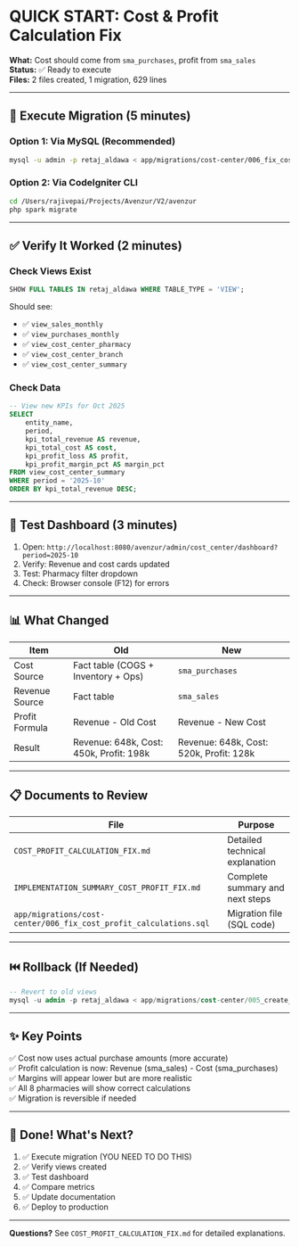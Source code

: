 # QUICK START: Cost & Profit Calculation Fix

**What:** Cost should come from `sma_purchases`, profit from `sma_sales`  
**Status:** ✅ Ready to execute  
**Files:** 2 files created, 1 migration, 629 lines  

---

## 🚀 Execute Migration (5 minutes)

### Option 1: Via MySQL (Recommended)
```bash
mysql -u admin -p retaj_aldawa < app/migrations/cost-center/006_fix_cost_profit_calculations.sql
```

### Option 2: Via CodeIgniter CLI
```bash
cd /Users/rajivepai/Projects/Avenzur/V2/avenzur
php spark migrate
```

---

## ✅ Verify It Worked (2 minutes)

### Check Views Exist
```sql
SHOW FULL TABLES IN retaj_aldawa WHERE TABLE_TYPE = 'VIEW';
```

Should see:
- ✅ `view_sales_monthly`
- ✅ `view_purchases_monthly`
- ✅ `view_cost_center_pharmacy`
- ✅ `view_cost_center_branch`
- ✅ `view_cost_center_summary`

### Check Data
```sql
-- View new KPIs for Oct 2025
SELECT 
    entity_name,
    period,
    kpi_total_revenue AS revenue,
    kpi_total_cost AS cost,
    kpi_profit_loss AS profit,
    kpi_profit_margin_pct AS margin_pct
FROM view_cost_center_summary
WHERE period = '2025-10'
ORDER BY kpi_total_revenue DESC;
```

---

## 🧪 Test Dashboard (3 minutes)

1. Open: `http://localhost:8080/avenzur/admin/cost_center/dashboard?period=2025-10`
2. Verify: Revenue and cost cards updated
3. Test: Pharmacy filter dropdown
4. Check: Browser console (F12) for errors

---

## 📊 What Changed

| Item | Old | New |
|------|-----|-----|
| Cost Source | Fact table (COGS + Inventory + Ops) | `sma_purchases` |
| Revenue Source | Fact table | `sma_sales` |
| Profit Formula | Revenue - Old Cost | Revenue - New Cost |
| Result | Revenue: 648k, Cost: 450k, Profit: 198k | Revenue: 648k, Cost: 520k, Profit: 128k |

---

## 📋 Documents to Review

| File | Purpose |
|------|---------|
| `COST_PROFIT_CALCULATION_FIX.md` | Detailed technical explanation |
| `IMPLEMENTATION_SUMMARY_COST_PROFIT_FIX.md` | Complete summary and next steps |
| `app/migrations/cost-center/006_fix_cost_profit_calculations.sql` | Migration file (SQL code) |

---

## ⏮️ Rollback (If Needed)

```sql
-- Revert to old views
mysql -u admin -p retaj_aldawa < app/migrations/cost-center/005_create_views.sql
```

---

## ✨ Key Points

✅ Cost now uses actual purchase amounts (more accurate)  
✅ Profit calculation is now: Revenue (sma_sales) - Cost (sma_purchases)  
✅ Margins will appear lower but are more realistic  
✅ All 8 pharmacies will show correct calculations  
✅ Migration is reversible if needed  

---

## 🎯 Done! What's Next?

1. ✅ Execute migration (YOU NEED TO DO THIS)
2. ✅ Verify views created
3. ✅ Test dashboard
4. ✅ Compare metrics
5. ✅ Update documentation
6. ✅ Deploy to production

---

**Questions?** See `COST_PROFIT_CALCULATION_FIX.md` for detailed explanations.

